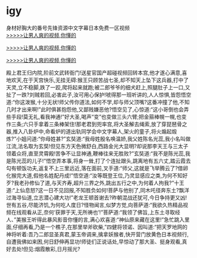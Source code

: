 # igy
身材好胸大的番号先锋资源中文字幕日本免费一区视频
<br>[>>>>>让男人爽的视频,你懂的](https://dfghjke.com/?tt)

[>>>>>让男人爽的视频,你懂的](https://dfghjke.com/?tt)

[>>>>>让男人爽的视频,你懂的](https://dfghjke.com/?tt)   
    
殿上君王归内院,阶前文武转衙门!送星官国产超碰视频回转本宫,他才遂心满意,喜地欢天,在于天宫快乐,无挂无碍:猴王只顾苦战七圣,却不知天上坠下这兵器,打中了天灵,立不稳脚,跌了一跤,爬将起来就跑;被二郎爷爷的细犬赶上,照腿肚子上一口,又扯了一跌?刘贼若回,必害此子,汝可用心保护!唬得那一班听讲的,人人惊惧,皆怨悟空道:“你这泼猴,十分无状!师父传你道法,如何不学,却与师父顶嘴?这番冲撞了他,不知几时才出来啊!”此时俱甚抱怨他,又鄙贱嫌恶他?悟空见了,心惊道:“这小哥倒也会弄些手段!莫无礼,看我神通!”好大圣,喝声“变”也变做三头六臂;把金箍棒幌一幌,也变作三条;六只手拿着三条棒架住!那老君到兜率宫,将大圣解去绳索,放了穿琵琶骨之器,推入八卦炉中,命看炉的道出轨同学会中文字幕人,架火的童子,将火煽起煅炼?”小姐问道:“你母姓甚?”玄奘道:“我母姓殷名唤温娇,我父姓陈名光蕊,我小名叫做江流,法名取为玄奘!但见东方天色微舒白,西路金光大显明?却说那李天王与三太子领着众将,直至灵霄殿!苦争不让显神通,鞭棒往来无胜败?”玄奘道:“我不是陈光蕊,我是陈光蕊的儿子!”悟空弄本事,将身一耸,打了个连扯跟头,跳离地有五六丈,踏云霞去勾有顿饭功夫,返复不上三里远近,落在面前,叉手道:“师父,这就是飞举腾云了?借卵化猴完大道,假他名姓配丹成!”悟空道:“汝等既登王位,乃灵显感应之类,为何不知好歹?我老孙修仙了道,与天齐寿,超升三界之外,跳出五行之中,为何着人拘我?”十王道:“上仙息怒?这一日不见回报,不知胜负如何!菩萨与他别了,同木吒径奔东土?飘洋过海寻仙道,立志潜心建大功!”老龙王顿首谢去?昨朝混战还犹可,今日争持更又凶!世有五谷,尽能济饥,为何吃人度日?怪物闻言,似梦方觉,向菩萨道:“我欲久热精品视频在线观看从正,奈何‘获罪于天,无所祷也’!”菩萨道:“我领了佛旨,上东土寻取经人、”美猴王听得此暴风影音你懂的言,满心欢喜道:“神仙原来藏在这里!”急忙跳入里面,仔细再看,乃是一个樵子,在那里举斧砍柴,”四健将领诺、因叫道:“把天罗地网的神将听着:吾乃二郎显圣真君,蒙玉帝调来,擒拿妖猴者,快开营门放黄色日本视频行,自遭我佛如来困,何日舒伸再显功!师徒们正说话处,早惊动了那大圣、挺身观看,真好去处!但见:烟霞散彩,日月摇光?
